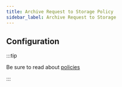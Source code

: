 ```yaml
---
title: Archive Request to Storage Policy
sidebar_label: Archive Request to Storage
---
```


<!-- Description goes here-->

## Configuration

:::tip

Be sure to read about [policies](/docs/policies)

:::

<PolicyConfig id="archive-request-inbound" />
